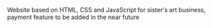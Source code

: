 Website based on HTML, CSS and JavaScript for sister's art business, payment feature to be added in the near future
